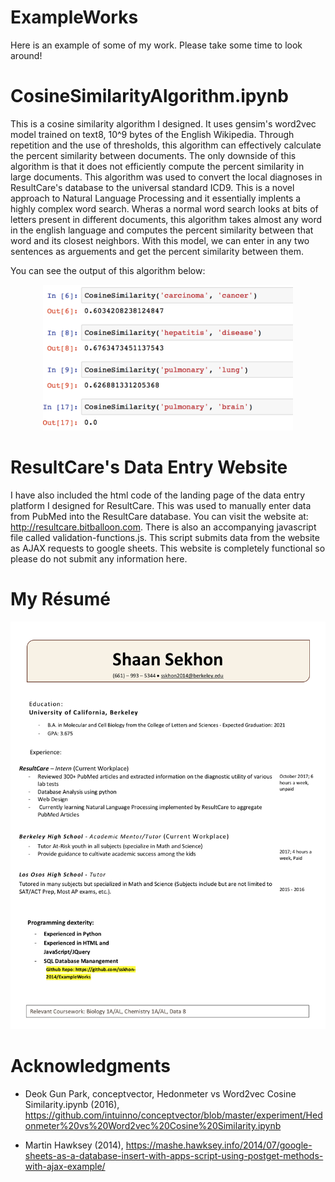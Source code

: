 # ExampleWorks
Here is an example of some of my work. Please take some time to look around!

# CosineSimilarityAlgorithm.ipynb
This is a cosine similarity algorithm I designed. It uses gensim's word2vec model trained on text8, 10^9 bytes of the English Wikipedia. Through repetition and the use of thresholds, this algorithm can effectively calculate the percent similarity between documents. The only downside of this algorithm is that it does not efficiently compute the percent similarity in large documents. This algorithm was used to convert the local diagnoses in ResultCare's database to the universal standard ICD9. This is a novel approach to Natural Language Processing and it essentially implents a highly complex word search. Wheras a normal word search looks at bits of letters present in different documents, this algorithm takes almost any word in the english language and computes the percent similarity between that word and its closest neighbors. With this model, we can enter in any two sentences as arguements and get the percent similarity between them. 

You can see the output of this algorithm below:

<p align="center">
  <img src="screenshot.png" width="400"/>
  </p>
  
# ResultCare's Data Entry Website 
I have also included the html code of the landing page of the data entry platform I designed for ResultCare. This was used to manually enter data from PubMed into the ResultCare database. You can visit the website at: http://resultcare.bitballoon.com.
There is also an accompanying javascript file called validation-functions.js. This script submits data from the website as AJAX requests to google sheets. This website is completely functional so please do not submit any information here. 

# My Résumé

<p align="center">
  <img src="Resume.jpg" width="600"/>
  </p>


# Acknowledgments
- Deok Gun Park, conceptvector, Hedonmeter vs Word2vec Cosine Similarity.ipynb (2016), https://github.com/intuinno/conceptvector/blob/master/experiment/Hedonmeter%20vs%20Word2vec%20Cosine%20Similarity.ipynb

- Martin Hawksey (2014), https://mashe.hawksey.info/2014/07/google-sheets-as-a-database-insert-with-apps-script-using-postget-methods-with-ajax-example/
